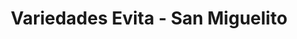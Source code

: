 ---
title: "Variedades Evita - San Miguelito"
url: /san-salvador/variedades-evita-san-miguelito/
shop: fiesta
---